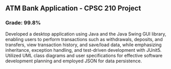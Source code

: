 ## ATM Bank Application - CPSC 210 Project
### Grade: 99.8%

Developed a desktop application using Java and the Java Swing GUI library, enabling users to perform transactions such as withdrawals, deposits, and transfers, view transaction history, 
and save/load data, while emphasizing inheritance, exception handling, and test-driven development with JUnit5. Utilized UML class diagrams and user specifications for effective software 
development planning and employed JSON for data persistence.
